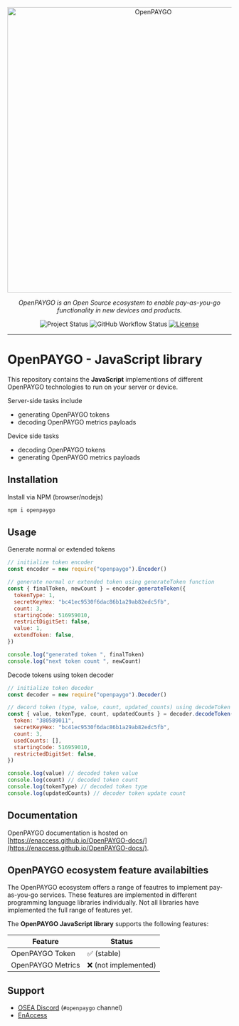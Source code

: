 <p align="center">
  <a href="https://github.com/EnAccess/OpenPAYGO-js">
    <img
      src="https://enaccess.org/wp-content/uploads/2024/02/OpenPAYGO-Graphics-GitHub-2240-×-800.svg"
      alt="OpenPAYGO"
      width="640"
    >
  </a>
</p>
<p align="center">
    <em>OpenPAYGO is an Open Source ecosystem to enable pay-as-you-go functionality in new devices and products.</em>
</p>
<p align="center">
  <img
    alt="Project Status"
    src="https://img.shields.io/badge/Project%20Status-beta-orange"
  >
  <img
    alt="GitHub Workflow Status"
    src="https://img.shields.io/github/actions/workflow/status/EnAccess/OpenPAYGO-js/.github/workflows/check.yaml"
  >
  <a href="https://github.com/EnAccess/OpenPAYGO-js/blob/main/LICENSE" target="_blank">
    <img
      alt="License"
      src="https://img.shields.io/github/license/EnAccess/openpaygo-python"
    >
  </a>
</p>

---

# OpenPAYGO - JavaScript library

This repository contains the **JavaScript** implementions of different OpenPAYGO technologies to run on your server or device.

Server-side tasks include

- generating OpenPAYGO tokens
- decoding OpenPAYGO metrics payloads

Device side tasks

- decoding OpenPAYGO tokens
- generating OpenPAYGO metrics payloads

## Installation

Install via NPM (browser/nodejs)

```bash
npm i openpaygo
```

## Usage

Generate normal or extended tokens

```javascript
// initialize token encoder
const encoder = new require("openpaygo").Encoder()

// generate normal or extended token using generateToken function
const { finalToken, newCount } = encoder.generateToken({
  tokenType: 1,
  secretKeyHex: "bc41ec9530f6dac86b1a29ab82edc5fb",
  count: 3,
  startingCode: 516959010,
  restrictDigitSet: false,
  value: 1,
  extendToken: false,
})

console.log("generated token ", finalToken)
console.log("next token count ", newCount)
```

Decode tokens using token decoder

```javascript
// initialize token decoder
const decoder = new require("openpaygo").Decoder()

// decord token (type, value, count, updated_counts) using decodeToken function
const { value, tokenType, count, updatedCounts } = decoder.decodeToken({
  token: "380589011",
  secretKeyHex: "bc41ec9530f6dac86b1a29ab82edc5fb",
  count: 3,
  usedCounts: [],
  startingCode: 516959010,
  restrictedDigitSet: false,
})

console.log(value) // decoded token value
console.log(count) // decoded token count
console.log(tokenType) // decoded token type
console.log(updatedCounts) // decoder token update count
```


## Documentation

OpenPAYGO documentation is hosted on [https://enaccess.github.io/OpenPAYGO-docs/](https://enaccess.github.io/OpenPAYGO-docs/).

## OpenPAYGO ecosystem feature availabilties

The OpenPAYGO ecosystem offers a range of feautres to implement pay-as-you-go services.
These features are implemented in different programming language libraries individually.
Not all libraries have implemented the full range of features yet.

The **OpenPAYGO JavaScript library** supports the following features:

| Feature           | Status               |
| ----------------- | -------------------- |
| OpenPAYGO Token   | ✅ (stable)          |
| OpenPAYGO Metrics | ❌ (not implemented) |

## Support

- [OSEA Discord](https://discord.osea-community.org/) (`#openpaygo` channel)
- [EnAccess](https://enaccess.org/)
